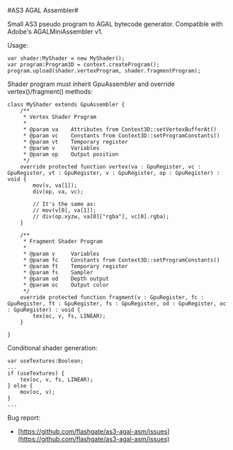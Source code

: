 #AS3 AGAL Assembler#

Small AS3 pseudo program to AGAL bytecode generator.
Compatible with Adobe's AGALMiniAssembler v1.

Usage:

	var shader:MyShader = new MyShader();
	var program:Program3D = context.createProgram();
	program.upload(shader.vertexProgram, shader.fragmentProgram);

Shader program must inherit GpuAssembler and override vertex()/fragment() methods:
    
	class MyShader extends GpuAssembler {
		/**
		 * Vertex Shader Program
		 * 
		 * @param va	Attributes from Context3D::setVertexBufferAt()
		 * @param vc	Constants from Context3D::setProgramConstants()
		 * @param vt	Temporary register
		 * @param v		Variables
		 * @param op	Output position
		 */
		override protected function vertex(va : GpuRegister, vc : GpuRegister, vt : GpuRegister, v : GpuRegister, op : GpuRegister) : void {
			mov(v, va[1]);
			div(op, va, vc);

			// It's the same as:
			// mov(v[0], va[1]);
			// div(op.xyzw, va[0]["rgba"], vc[0].rgba);
		}

		/**
		 * Fragment Shader Program
		 * 
		 * @param v		Variables
		 * @param fc	Constants from Context3D::setProgramConstants()
		 * @param ft	Temporary register
		 * @param fs	Sampler
		 * @param od	Depth output
		 * @param oc	Output color
		 */
		override protected function fragment(v : GpuRegister, fc : GpuRegister, ft : GpuRegister, fs : GpuRegister, od : GpuRegister, oc : GpuRegister) : void {
			tex(oc, v, fs, LINEAR);
		}

	}

Conditional shader generation:

	var useTextures:Boolean;
	...
	if (useTextures) {
		tex(oc, v, fs, LINEAR);
	} else {
		mov(oc, v);	
	}
	...

Bug report:

- [https://github.com/flashgate/as3-agal-asm/issues](https://github.com/flashgate/as3-agal-asm/issues)
 

